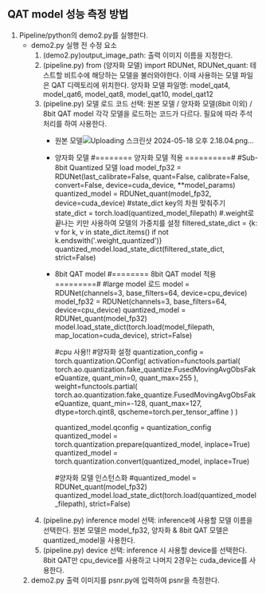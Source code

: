 ## QAT model 성능 측정 방법
1. Pipeline/python의 demo2.py를 실행한다.
   - demo2.py 실행 전 수정 요소
     1) (demo2.py)output_image_path: 출력 이미지 이름을 지정한다.
     2) (pipeline.py) from (양자화 모델) import RDUNet, RDUNet_quant: 테스트할 비트수에 해당하는 모델을 불러와야한다. 이때 사용하는 모델 파일은 QAT 디렉토리에 위치한다.
       양자화 모델 파일명: model_qat4, model_qat6, model_qat8, model_qat10, model_qat12
     3) (pipeline.py) 모델 로드 코드 선택: 원본 모델 / 양자화 모델(8bit 이외) / 8bit QAT model 각각 모델을 로드하는 코드가 다르다. 필요에 따라 주석처리를 하여 사용한다.
        - 원본 모델![Uploading 스크린샷 2024-05-18 오후 2.18.04.png…]()
        - 양자화 모델
          #======== 양자화 모델 적용 ==========#
          #Sub-8bit Quantized 모델 load
          model_fp32 = RDUNet(last_calibrate=False, quant=False, calibrate=False, convert=False, device=cuda_device, **model_params)
          quantized_model = RDUNet_quant(model_fp32, device=cuda_device)
          #state_dict key의 차원 맞춰주기
          state_dict = torch.load(quantized_model_filepath)
          #.weight로 끝나는 키만 사용하여 모델의 가중치를 설정
          filtered_state_dict = {k: v for k, v in state_dict.items() if not k.endswith('.weight_quantized')}
          quantized_model.load_state_dict(filtered_state_dict, strict=False)
        - 8bit QAT model
          #======== 8bit QAT model 적용 =========# 
          #large model 로드
          model = RDUNet(channels=3, base_filters=64, device=cpu_device)
          model_fp32 = RDUNet(channels=3, base_filters=64, device=cpu_device)
          quantized_model = RDUNet_quant(model_fp32)
          model.load_state_dict(torch.load(model_filepath, map_location=cuda_device), strict=False)
      
          
          #cpu 사용!!
          #양자화 설정
          quantization_config = torch.quantization.QConfig(
              activation=functools.partial(
                  torch.ao.quantization.fake_quantize.FusedMovingAvgObsFakeQuantize,
                  quant_min=0,
                  quant_max=255
              ),
              weight=functools.partial(
                  torch.ao.quantization.fake_quantize.FusedMovingAvgObsFakeQuantize,
                  quant_min=-128,
                  quant_max=127,
                  dtype=torch.qint8,
                  qscheme=torch.per_tensor_affine
          )
          )
      
          quantized_model.qconfig = quantization_config
          quantized_model = torch.quantization.prepare(quantized_model, inplace=True)
          quantized_model = torch.quantization.convert(quantized_model, inplace=True)   
          
          #양자화 모델 인스턴스화
          #quantized_model = RDUNet_quant(model_fp32)
          quantized_model.load_state_dict(torch.load(quantized_model_filepath), strict=False)
      5) (pipeline.py) inference model 선택: inference에 사용할 모델 이름을 선택한다. 원본 모델은 model_fp32, 양자화 & 8bit QAT 모델은 quantized_model을 사용한다.
      6) (pipeline.py) device 선택: inference 시 사용할 device를 선택한다. 8bit QAT만 cpu_device를 사용하고 나머지 2경우는 cuda_device를 사용한다.
    2. demo2.py 출력 이미지를 psnr.py에 입력하여 psnr을 측정한다. 
